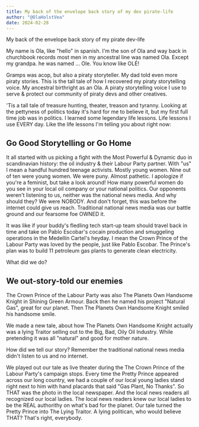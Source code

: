 ```yaml
---
title: My back of the envelope back story of my dev pirate-life
author: "@OlaHolstVea"
date: 2024-02-28
---
```


My back of the envelope back story of my pirate dev-life

My name is Ola, like "hello" in spanish. I'm the son of Ola and way back in churchbook records most men in my ancestral line was named Ola. Except my grandpa. he was named ... Ole. You know like OLÉ!

Gramps was acop, but also a piraty storyteller. My dad told even more piraty stories. This is the tall tale of how I recovered my piraty storytelling voice. My ancestral birthright as an Ola. A piraty storytelling voice I use to serve & protect our community of piraty devs and other creatives.

'Tis a tall tale of treasure hunting, theater, treason and tyranny. Looking at the pettyness of politics today it's hard for me to believe it, but my first full time job was in politics. I learned some legendary life lessons. Life lessons I use EVERY day. Like the life lessons I'm telling you about right now:

## Go Good Storytelling or Go Home

It all started with us picking a fight with the Most Powerful & Dynamic duo in scandinavian history: the oil industry & their Labour Party partner. With "us" I mean a handful hundred teenage activists. Mostly young women. Nine out of ten were young women. We were puny. Almost pathetic. I apologize if you're a feminist, but take a look around! How many powerful women do you see in your local oil company or your national politics. Our opponents weren't listening to us, neither was the national news media. And why should they? We were NOBODY. And don't forget, this was before the internet could give us reach. Traditional national news media was our battle ground and our fearsome foe OWNED it.

It was like if your buddy's fledling tech start-up team should travel back in time and take on Pablo Escobar's cocain production and smuggeling operations in the Medellín Cartel's heyday. I mean the Crown Prince of the Labour Party was loved by the people, just like Pablo Escobar. The Prince's plan was to build 11 petroleum gas plants to generate clean electricity.

What did we do?

## We out-story-told our enemies

The Crown Prince of the Labour Party was also The Planets Own Handsome Knight in Shining Green Armour. Back then he named his project "Natural Gas", great for our planet. Then The Planets Own Handsome Knight smiled his handsome smile.

<!-- glint -->

We made a new tale, about how The Planets Own Handsome Knight actually was a lying Traitor selling out to the Big, Bad, Oily Oil Industry. While pretending it was all "natural" and good for mother nature.

How did we tell our story? Remember the traditional national news media didn't listen to us and no internet.

We played out our tale as live theater during the The Crown Prince of the Labour Party's campaign stops. Every time the Pretty Prince appeared across our long country, we had a couple of our local young ladies stand right next to him with hand placards that said "Gas Plant, No Thanks". So THAT was the photo in the local newspaper. And the local news readers all recognized our local ladies. The local news readers knew our local ladies to be the REAL authorithy on what's bad for the planet. Our tale turned the Pretty Prince into The Lying Traitor. A lying politican, who would believe THAT? That's right, everybody.
